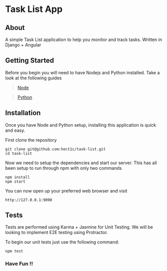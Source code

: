 # Task List App

## About

A simple Task List application to help you monitor and track tasks. Written in Django + Angular

## Getting Started

Before you begin you will need to have Nodejs and Python installed. Take a look at the following guides

> [Node](https://howtonode.org/how-to-install-nodejs)

> [Python](https://wiki.python.org/moin/BeginnersGuide/Download)

## Installation

Once you have Node and Python setup, installing this application is quick and easy.

First clone the repository

```
git clone git@github.com:hect1c/task-list.git
cd task-list
```
Now we need to setup the dependencies and start our server. This has all been setup to run through npm with only two commands

```
npm install
npm start
```

You can now open up your preferred web browser and visit

```
http://127.0.0.1:9090
```

## Tests

Tests are performed using Karma + Jasmine for Unit Testing. We will be looking to implement E2E testing using Protractor.

To begin our unit tests just use the following command:

```
npm test
```

### Have Fun !!
